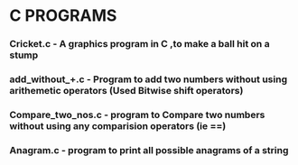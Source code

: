 # C PROGRAMS

### Cricket.c         - A graphics program in C ,to make a ball hit on a stump
### add_without_+.c   - Program to add two numbers without using arithemetic operators (Used Bitwise shift operators)
### Compare_two_nos.c - program to Compare two numbers without using any comparision operators (ie ==)
### Anagram.c         - program to print all possible anagrams of a string
